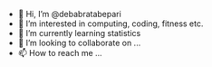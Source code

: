 - 👋 Hi, I’m @debabratabepari
- 👀 I’m interested in computing, coding, fitness etc.
- 🌱 I’m currently learning statistics
- 💞️ I’m looking to collaborate on ...
- 📫 How to reach me ...

<!---
debabratabepari/debabratabepari is a ✨ special ✨ repository because its `README.md` (this file) appears on your GitHub profile.
You can click the Preview link to take a look at your changes.
--->
